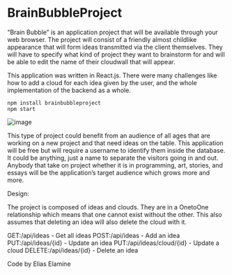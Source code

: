 # BrainBubbleProject

“Brain Bubble” is an application project that will be available through your web browser. The project will consist of a friendly almost childlike appearance that will form ideas transmitted via the client themselves. They will have to specify what kind of project they want to brainstorm for and will be able to edit the name of their cloudwall that will appear.

This application was written in React.js. There were many challenges like how to add a cloud for each idea given by the user, and the whole implementation of the backend as a whole.
```
npm install brainbubbleproject
npm start
```


![image](https://user-images.githubusercontent.com/119442915/209388317-bffa5ce8-ae0b-4344-b8a2-61e9bff84335.png)




This type of project could benefit from an audience of all ages that are working on a new project and that need ideas on the table. This application will be free but will require a username to identify them inside the database. It could be anything, just a name to separate the visitors going in and out. Anybody that take on project whether it is in programming, art, stories, and essays will be the application’s target audience which grows more and more.

Design:

The project is composed of ideas and clouds. They are in a OnetoOne relationship which means that one cannot exist without the other. This also assumes that deleting an idea will also delete the cloud with it.

GET:/api/ideas - Get all ideas
POST:/api/ideas - Add an idea
PUT:/api/ideas/{id} - Update an idea
PUT:/api/ideas/cloud/{id} - Update a cloud
DELETE:/api/ideas/{id} - Delete an idea




Code by Elias Elamine
